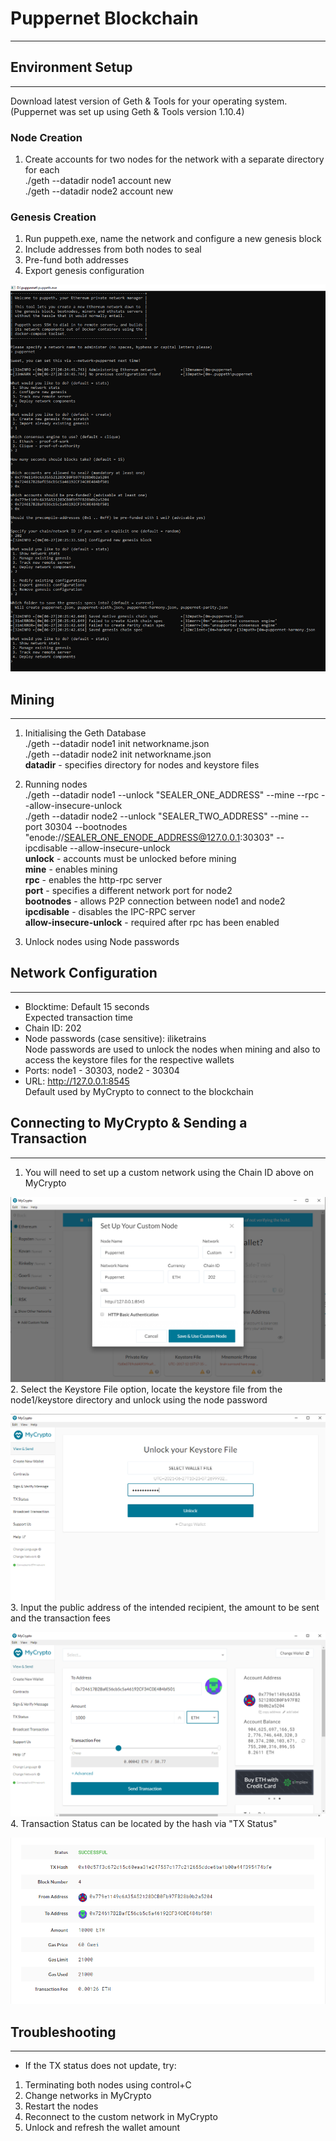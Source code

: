 # Puppernet Blockchain
---
## Environment Setup
---
Download latest version of Geth & Tools for your operating system. (Puppernet was set up using Geth & Tools version 1.10.4)  

### Node Creation
1. Create accounts for two nodes for the network with a separate directory for each  
./geth --datadir node1 account new  
./geth --datadir node2 account new

### Genesis Creation
1. Run puppeth.exe, name the network and configure a new genesis block
2. Include addresses from both nodes to seal
3. Pre-fund both addresses
4. Export genesis configuration  

![](/Screenshots/puppeth_config.png)

## Mining
---
1. Initialising the Geth Database  
./geth --datadir node1 init networkname.json  
./geth --datadir node2 init networkname.json  
**datadir** - specifies directory for nodes and keystore files

2. Running nodes  
./geth --datadir node1 --unlock "SEALER_ONE_ADDRESS" --mine --rpc --allow-insecure-unlock  
./geth --datadir node2 --unlock "SEALER_TWO_ADDRESS" --mine --port 30304 --bootnodes "enode://SEALER_ONE_ENODE_ADDRESS@127.0.0.1:30303" --ipcdisable --allow-insecure-unlock  
**unlock** - accounts must be unlocked before mining  
**mine** - enables mining  
**rpc** - enables the http-rpc server  
**port** - specifies a different network port for node2  
**bootnodes** - allows P2P connection between node1 and node2  
**ipcdisable** - disables the IPC-RPC server  
**allow-insecure-unlock** - required after rpc has been enabled  

3. Unlock nodes using Node passwords
## Network Configuration
---
* Blocktime: Default 15 seconds  
Expected transaction time
* Chain ID: 202
* Node passwords (case sensitive): iliketrains  
Node passwords are used to unlock the nodes when mining and also to access the keystore files for the respective wallets
* Ports: node1 - 30303, node2 - 30304  
* URL: http://127.0.0.1:8545  
Default used by MyCrypto to connect to the blockchain

## Connecting to MyCrypto & Sending a Transaction
---
1. You will need to set up a custom network using the Chain ID above on MyCrypto  

![](/Screenshots/custom_node_setup.png)
2. Select the Keystore File option, locate the keystore file from the node1/keystore directory and unlock using the node password  

![](/Screenshots/node_keystore.png)
3. Input the public address of the intended recipient, the amount to be sent and the transaction fees  

![](/Screenshots/send_transaction.png)
4. Transaction Status can be located by the hash via "TX Status"  

![](/Screenshots/transaction_metadata.png)

## Troubleshooting
---
* If the TX status does not update, try:
1. Terminating both nodes using control+C
2. Change networks in MyCrypto
3. Restart the nodes
4. Reconnect to the custom network in MyCrypto
5. Unlock and refresh the wallet amount